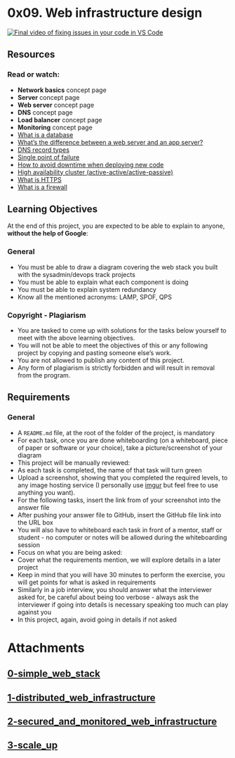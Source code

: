 # 0x09. Web infrastructure design

[![Final video of fixing issues in your code in VS Code](https://img.youtube.com/vi/lQNEW76KdYg/maxresdefault.jpg)](https://www.youtube.com/watch?v=lQNEW76KdYg)
## Resources
### Read or watch:
- **Network basics** concept page
- **Server** concept page
- **Web server** concept page
- **DNS** concept page
- **Load balancer** concept page
- **Monitoring** concept page
- [What is a database](https://intranet.alxswe.com/rltoken/n3CdS3EA5l5psDDKbEhApA)
- [What’s the difference between a web server and an app server?](https://intranet.alxswe.com/rltoken/0as4wDlFqyhLhf0f_gedcw)
- [DNS record types](https://intranet.alxswe.com/rltoken/0as4wDlFqyhLhf0f_gedcw)
- [Single point of failure](https://intranet.alxswe.com/rltoken/uxpx2YhXs10TFLIDg78chA)
- [How to avoid downtime when deploying new code](https://intranet.alxswe.com/rltoken/4ansLu2gtHnoFrNThqyObA)
- [High availability cluster (active-active/active-passive)](https://intranet.alxswe.com/rltoken/TAJeVYy9U9iLaEDd6XkbRA)
- [What is HTTPS](https://intranet.alxswe.com/rltoken/c0zs2MxrmxFLsCPOizxq6g)
- [What is a firewall](https://intranet.alxswe.com/rltoken/j6idMcUTyNEDj1oYDQFmUw)

## Learning Objectives
At the end of this project, you are expected to be able to explain to anyone, **without the help of Google**:

### General
- You must be able to draw a diagram covering the web stack you built with the sysadmin/devops track projects
- You must be able to explain what each component is doing
- You must be able to explain system redundancy
- Know all the mentioned acronyms: LAMP, SPOF, QPS

### Copyright - Plagiarism
- You are tasked to come up with solutions for the tasks below yourself to meet with the above learning objectives.
- You will not be able to meet the objectives of this or any following project by copying and pasting someone else’s work.
- You are not allowed to publish any content of this project.
- Any form of plagiarism is strictly forbidden and will result in removal from the program.

## Requirements
### General
- A `README.md` file, at the root of the folder of the project, is mandatory
- For each task, once you are done whiteboarding (on a whiteboard, piece of paper or software or your choice), take a picture/screenshot of your diagram
- This project will be manually reviewed:
- As each task is completed, the name of that task will turn green
- Upload a screenshot, showing that you completed the required levels, to any image hosting service (I personally use [imgur](https://intranet.alxswe.com/rltoken/m_O2HLsKrO1zg31LMcLOGQ) but feel free to use anything you want).
- For the following tasks, insert the link from of your screenshot into the answer file
- After pushing your answer file to GitHub, insert the GitHub file link into the URL box
- You will also have to whiteboard each task in front of a mentor, staff or student - no computer or notes will be allowed during the whiteboarding session
- Focus on what you are being asked:
- Cover what the requirements mention, we will explore details in a later project
- Keep in mind that you will have 30 minutes to perform the exercise, you will get points for what is asked in requirements
- Similarly in a job interview, you should answer what the interviewer asked for, be careful about being too verbose - always ask the interviewer if going into details is necessary speaking too much can play against you
- In this project, again, avoid going in details if not asked

# Attachments
## [0-simple_web_stack](https://docs.google.com/document/d/11yLzseXQm5XEVmUqxucvFONIls8oG1rGhDKLkZQMSY4/edit?usp=sharing)
## [1-distributed_web_infrastructure](https://docs.google.com/document/d/1u22PKe04fXBW8wASwXIHGT2IgXUM9jplkW1iISJfzEA/edit?usp=sharing)
## [2-secured_and_monitored_web_infrastructure](https://docs.google.com/document/d/1jMgEl-RiyVHlNewpPry2D2rp6-20dNDGMsU7rRJe0Bg/edit?usp=sharing)
## [3-scale_up](https://docs.google.com/document/d/1ibC45bj66mdVfCK2ggEcXyNjUGf57iwW3hTygmwqijg/edit?usp=sharing)
